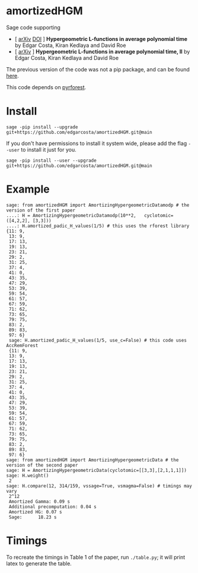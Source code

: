 # amortizedHGM


Sage code supporting
 - \[ [arXiv](https://arxiv.org/abs/2005.13640) [DOI](https://doi.org/https://doi.org/10.2140/obs.2020.4.143) \] **Hypergeometric L-functions in average polynomial time** by Edgar Costa, Kiran Kedlaya and David Roe
 - [ [arXiv](https://arxiv.org/abs/2310.06971) ] **Hypergeometric L-functions in average polynomial time, II** by Edgar Costa, Kiran Kedlaya and David Roe


The previous version of the code was not a pip package, and can be found [here](https://github.com/edgarcosta/amortizedHGM/tree/arxiv/2005.13640).

This code depends on [pyrforest](https://github.com/edgarcosta/pyrforest).

# Install

```
sage -pip install --upgrade  git+https://github.com/edgarcosta/amortizedHGM.git@main
```

If you don't have permissions to install it system wide, please add the flag ``--user`` to install it just for you.

```
sage -pip install --user --upgrade git+https://github.com/edgarcosta/amortizedHGM.git@main
```

# Example
```
sage: from amortizedHGM import AmortizingHypergeometricDatamodp # the version of the first paper
....: H = AmortizingHypergeometricDatamodp(10**2,   cyclotomic=([4,2,2], [3,3]))
....: H.amortized_padic_H_values(1/5) # this uses the rforest library
{11: 9,
 13: 9,
 17: 13,
 19: 13,
 23: 21,
 29: 2,
 31: 25,
 37: 4,
 41: 0,
 43: 35,
 47: 29,
 53: 39,
 59: 54,
 61: 57,
 67: 59,
 71: 62,
 73: 65,
 79: 75,
 83: 2,
 89: 83,
 97: 6}
 sage: H.amortized_padic_H_values(1/5, use_c=False) # this code uses AccRemForest
 {11: 9,
 13: 9,
 17: 13,
 19: 13,
 23: 21,
 29: 2,
 31: 25,
 37: 4,
 41: 0,
 43: 35,
 47: 29,
 53: 39,
 59: 54,
 61: 57,
 67: 59,
 71: 62,
 73: 65,
 79: 75,
 83: 2,
 89: 83,
 97: 6}
sage: from amortizedHGM import AmortizingHypergeometricData # the version of the second paper
sage: H = AmortizingHypergeometricData(cyclotomic=[[3,3],[2,1,1,1]])
sage: H.weight()
 2
sage: H.compare(12, 314/159, vssage=True, vsmagma=False) # timings may vary
 2^12
 Amortized Gamma: 0.09 s
 Additional precomputation: 0.04 s
 Amortized HG: 0.07 s
 Sage:      18.23 s
 ```

# Timings

To recreate the timings in Table 1 of the paper, run `./table.py`; it will print latex to generate the table.
